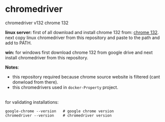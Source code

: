 # chromedriver
chromedriver v132
chrome 132

**linux server:**
first of all download and install chrome 132 from: [chrome 132](#https://drive.google.com/file/d/1evibX5X8eyZ_VwbsUaPgfMbZu00tXMmF/view?usp=drive_link).  
next copy linux chromedriver from this repository and paste to the path and add to PATH.

**win:**
for windows first download chrome 132 from google drive and next install chromedriver from this repository.


**Notes**:
- this repository required because chrome source website is filtered (cant donwload from there).  
- this chromedrivers used in `docker-Property` project.  

&nbsp;  
for validating installations:
```
google-chrome --version   # google chrome version
chromedriver --version    # chromedriver version
```